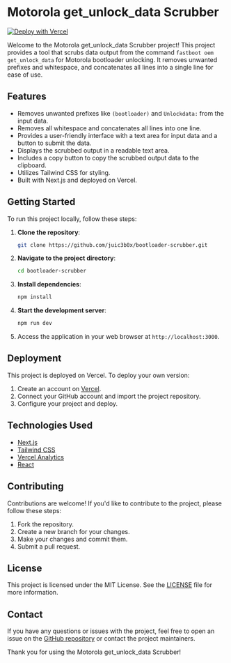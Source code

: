 # Motorola get_unlock_data Scrubber
[![Deploy with Vercel](https://vercel.com/button)](https://vercel.com/new/clone?repository-url=https%3A%2F%2Fgithub.com%2Fjuic3b0x%2Fbootloader-scrubber.git)

Welcome to the Motorola get_unlock_data Scrubber project! This project provides a tool that scrubs data output from the command `fastboot oem get_unlock_data` for Motorola bootloader unlocking. It removes unwanted prefixes and whitespace, and concatenates all lines into a single line for ease of use.

## Features

- Removes unwanted prefixes like `(bootloader)` and `Unlockdata:` from the input data.
- Removes all whitespace and concatenates all lines into one line.
- Provides a user-friendly interface with a text area for input data and a button to submit the data.
- Displays the scrubbed output in a readable text area.
- Includes a copy button to copy the scrubbed output data to the clipboard.
- Utilizes Tailwind CSS for styling.
- Built with Next.js and deployed on Vercel.

## Getting Started

To run this project locally, follow these steps:

1. **Clone the repository**:

    ```bash
    git clone https://github.com/juic3b0x/bootloader-scrubber.git
    ```

2. **Navigate to the project directory**:

    ```bash
    cd bootloader-scrubber
    ```

3. **Install dependencies**:

    ```bash
    npm install
    ```

4. **Start the development server**:

    ```bash
    npm run dev
    ```

5. Access the application in your web browser at `http://localhost:3000`.

## Deployment

This project is deployed on Vercel. To deploy your own version:

1. Create an account on [Vercel](https://vercel.com/).
2. Connect your GitHub account and import the project repository.
3. Configure your project and deploy.

## Technologies Used

- [Next.js](https://nextjs.org/)
- [Tailwind CSS](https://tailwindcss.com/)
- [Vercel Analytics](https://vercel.com/analytics)
- [React](https://react.dev/)

## Contributing

Contributions are welcome! If you'd like to contribute to the project, please follow these steps:

1. Fork the repository.
2. Create a new branch for your changes.
3. Make your changes and commit them.
4. Submit a pull request.

## License

This project is licensed under the MIT License. See the [LICENSE](LICENSE) file for more information.

## Contact

If you have any questions or issues with the project, feel free to open an issue on the [GitHub repository](https://github.com/juic3b0x/bootloader-scrubber) or contact the project maintainers.

Thank you for using the Motorola get_unlock_data Scrubber!
